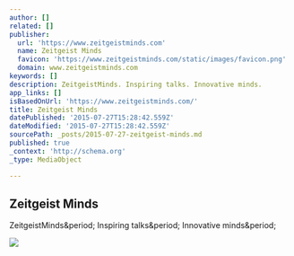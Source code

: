 ```yaml
---
author: []
related: []
publisher:
  url: 'https://www.zeitgeistminds.com'
  name: Zeitgeist Minds
  favicon: 'https://www.zeitgeistminds.com/static/images/favicon.png'
  domain: www.zeitgeistminds.com
keywords: []
description: ZeitgeistMinds. Inspiring talks. Innovative minds.
app_links: []
isBasedOnUrl: 'https://www.zeitgeistminds.com/'
title: Zeitgeist Minds
datePublished: '2015-07-27T15:28:42.559Z'
dateModified: '2015-07-27T15:28:42.559Z'
sourcePath: _posts/2015-07-27-zeitgeist-minds.md
published: true
_context: 'http://schema.org'
_type: MediaObject

---
```

<article style=""><h1>Zeitgeist Minds</h1><p>ZeitgeistMinds&amp;period; Inspiring talks&amp;period; Innovative minds&amp;period;</p><img src="https://ytconversation.appspot.com/static/images/logo.png" /></article>